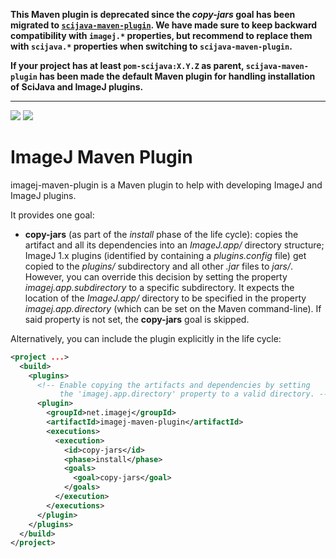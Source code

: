 **This Maven plugin is deprecated since the _copy-jars_ goal has been migrated to [`scijava-maven-plugin`](https://github.com/scijava/scijava-maven-plugin). We have made sure to keep backward compatibility with `imagej.*` properties, but recommend to replace them with `scijava.*` properties when switching to `scijava-maven-plugin`.**

**If your project has at least `pom-scijava:X.Y.Z` as parent, `scijava-maven-plugin` has been made the default Maven plugin for handling installation of SciJava and ImageJ plugins.**

---

[![](https://img.shields.io/maven-central/v/net.imagej/imagej-maven-plugin.svg)](http://search.maven.org/#search%7Cgav%7C1%7Cg%3A%22net.imagej%22%20AND%20a%3A%22imagej-maven-plugin%22)
[![](https://travis-ci.org/imagej/imagej-maven-plugin.svg?branch=master)](https://travis-ci.org/imagej/imagej-maven-plugin)

ImageJ Maven Plugin
===================

imagej-maven-plugin is a Maven plugin to help with developing ImageJ and ImageJ
plugins.

It provides one goal:

* __copy-jars__ (as part of the _install_ phase of the life cycle): copies the
  artifact and all its dependencies into an _ImageJ.app/_ directory structure;
  ImageJ 1.x plugins (identified by containing a _plugins.config_ file) get
  copied to the _plugins/_ subdirectory and all other _.jar_ files to _jars/_.
  However, you can override this decision by setting the property
  _imagej.app.subdirectory_ to a specific subdirectory. It expects the location
  of the _ImageJ.app/_ directory to be specified in the property
  _imagej.app.directory_ (which can be set on the Maven command-line). If said
  property is not set, the __copy-jars__ goal is skipped.

Alternatively, you can include the plugin explicitly in the life cycle:

```xml
<project ...>
  <build>
    <plugins>
      <!-- Enable copying the artifacts and dependencies by setting
           the 'imagej.app.directory' property to a valid directory. -->
      <plugin>
        <groupId>net.imagej</groupId>
        <artifactId>imagej-maven-plugin</artifactId>
        <executions>
          <execution>
            <id>copy-jars</id>
            <phase>install</phase>
            <goals>
              <goal>copy-jars</goal>
            </goals>
          </execution>
        </executions>
      </plugin>
    </plugins>
  </build>
</project>
```
